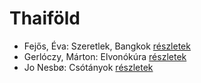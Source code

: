 # Thaiföld

- Fejős, Éva: Szeretlek, Bangkok [részletek](_details/Fej%C5%91s%2C%20%C3%89va.md#id_774)
- Gerlóczy, Márton: Elvonókúra [részletek](_details/Gerl%C3%B3czy%2C%20M%C3%A1rton.md#id_1468)
- Jo Nesbø: Csótányok [részletek](_details/Jo%20Nesb%C3%B8.md#id_577)